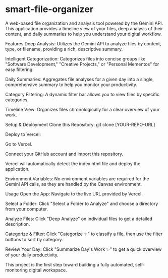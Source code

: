 # smart-file-organizer

A web-based file organization and analysis tool powered by the Gemini API. This application provides a timeline view of your files, deep analysis of their content, and daily summaries to help you understand your digital workflow.

Features
Deep Analysis: Utilizes the Gemini API to analyze files by content, type, or filename, providing a rich, descriptive summary.

Intelligent Categorization: Categorizes files into concise groups like "Software Development," "Creative Projects," or "Personal Mementos" for easy filtering.

Daily Summaries: Aggregates file analyses for a given day into a single, comprehensive summary to help you monitor your productivity.

Category Filtering: A dynamic filter bar allows you to view files by specific categories.

Timeline View: Organizes files chronologically for a clear overview of your work.

Setup & Deployment
Clone this Repository: git clone [YOUR-REPO-URL]

Deploy to Vercel:

Go to Vercel.

Connect your GitHub account and import this repository.

Vercel will automatically detect the index.html file and deploy the application.

Environment Variables: No environment variables are required for the Gemini API calls, as they are handled by the Canvas environment.

Usage
Open the App: Navigate to the live URL provided by Vercel.

Select a Folder: Click "Select a Folder to Analyze" and choose a directory from your computer.

Analyze Files: Click "Deep Analyze" on individual files to get a detailed description.

Categorize & Filter: Click "Categorize ✨" to classify a file, then use the filter buttons to sort by category.

Review Your Day: Click "Summarize Day's Work ✨" to get a quick overview of your daily productivity.

This project is the first step toward building a fully automated, self-monitoring digital workspace.
